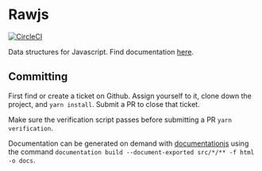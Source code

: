 # Rawjs

[![CircleCI](https://circleci.com/gh/ilias-t/rawjs/tree/master.svg?style=svg)](https://circleci.com/gh/ilias-t/rawjs/tree/master)

Data structures for Javascript. Find documentation [here](http://www.iliastsangaris.com/rawjs/).

## Committing

First find or create a ticket on Github. Assign yourself to it, clone down the project, and `yarn install`. Submit a PR to close that ticket.

Make sure the verification script passes before submitting a PR `yarn verification`.

Documentation can be generated on demand with [documentationjs](https://github.com/documentationjs/documentation) using the command `documentation build --document-exported src/*/** -f html -o docs`.
